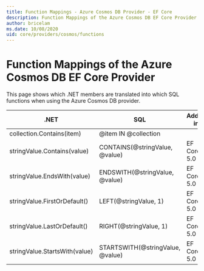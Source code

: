 ```yaml
---
title: Function Mappings - Azure Cosmos DB Provider - EF Core
description: Function Mappings of the Azure Cosmos DB EF Core Provider
author: bricelam
ms.date: 10/08/2020
uid: core/providers/cosmos/functions
---
```

# Function Mappings of the Azure Cosmos DB EF Core Provider

This page shows which .NET members are translated into which SQL functions when using the Azure Cosmos DB provider.

.NET                          | SQL                              | Added in
----------------------------- | -------------------------------- | --------
collection.Contains(item)     | @item IN @collection
stringValue.Contains(value)   | CONTAINS(@stringValue, @value)   | EF Core 5.0
stringValue.EndsWith(value)   | ENDSWITH(@stringValue, @value)   | EF Core 5.0
stringValue.FirstOrDefault()  | LEFT(@stringValue, 1)            | EF Core 5.0
stringValue.LastOrDefault()   | RIGHT(@stringValue, 1)           | EF Core 5.0
stringValue.StartsWith(value) | STARTSWITH(@stringValue, @value) | EF Core 5.0
